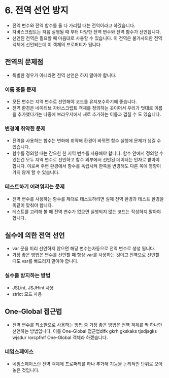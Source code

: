 # 6. 전역 선언 방지

- 전역 변수와 전역 함수를 둘 다 가리킬 때는 전역이라고 하겠습니다.
- 자바스크립트는 처음 실행될 때 부터 다양한 전역 변수와 전역 함수가 선언됩니다.
- 선언된 전역은 필요할 때 마음대로 사용할 수 있습니다. 이 전역은 불가사의한 전역 객체에 선언되는데 이 객체의 프로퍼티가 됩니다.

## 전역의 문제점

- 특별한 경우가 아니라면 전역 선언은 하지 말아야 합니다.

### 이름 충돌 문제

- 모든 변수는 지역 변수로 선언해야 코드를 유지보수하기에 좋습니다.
- 전역 환경은 네이티브 자바스크립트 객체를 정의하는 곳이어서 우리가 멋대로 이름을 추가했다가는 나중에 브라우저에서 새로 추가하는 이름과 겹칠 수 도 있습니다.

### 변경에 취약한 문제

- 전역을 사용하는 함수는 변화에 취약해 환경이 바뀌면 함수 실행에 문제가 생길 수 있습니다.
- 함수를 정의할 때는 간으한 한 지역 변수를 사용해야 합니다. 함수 안에서 정의할 수 있는건 모두 지역 변수로 선언하고 함수 외부에서 선언된 데이터는 인자로 받아야 합니다. 이로써 주변 환경에서 함수를 독립시켜 한쪽을 변경해도 다른 쪽에 영향이 가지 않게 할 수 있습니다.

### 테스트하기 어려워지는 문제

- 전역 변수를 사용하는 함수를 제대로 테스트하려면 실제 전역 환경과 테스트 환경을 똑같이 맞춰야 합니다.
- 테스트를 고려해 볼 때 전역 변수가 없으면 실행되지 않는 코드는 작성하지 말아야 합니다.

## 실수에 의한 전역 선언

- var 문을 미리 선언하지 않으면 해당 변수는자동으로 전역 변수로 생성 됩니다.
- 가장 좋은 방법은 변수를 선언할 때 항상 var를 사용하는 것이고 전역으로 선언할 때도 var를 빠드리지 말아야 합니다.

### 실수를 방지하는 방법

- JSLint, JSJHint 사용
- strict 모드 사용

## One-Global 접근법

- 전역 변수를 최소한으로 사용하는 방법 중 가장 좋은 방법은 전역 객체를 딱 하나만 선언하는 방법입니다. 이를 One-Global 접근법dlfk gkrh gkskaks tjsdjsgks wjsdur rorcpfmf One-Global 객체라 하겠습니다.

### 네임스페이스

- 네임스페이스란 전역 객체에 프로퍼티를 하나 추가해 기능을 논리적인 단위로 모아놓은 것입니다.
